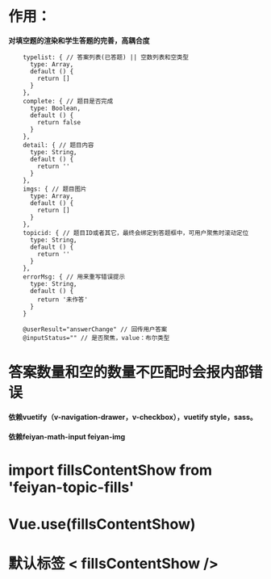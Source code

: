 # 作用：
  **对填空题的渲染和学生答题的完善，高耦合度**
```
    typelist: { // 答案列表(已答题) || 空数列表和空类型
      type: Array,
      default () {
        return []
      }
    },
    complete: { // 题目是否完成
      type: Boolean,
      default () {
        return false
      }
    },
    detail: { // 题目内容
      type: String,
      default () {
        return ''
      }
    },
    imgs: { // 题目图片
      type: Array,
      default () {
        return []
      }
    },
    topicid: { // 题目ID或者其它，最终会绑定到答题框中，可用户聚焦时滚动定位
      type: String,
      default () {
        return ''
      }
    },
    errorMsg: { // 用来重写错误提示
      type: String,
      default () {
        return '未作答'
      }
    }
```
```
    @userResult="answerChange" // 回传用户答案
    @inputStatus="" // 是否聚焦，value：布尔类型
```
# 答案数量和空的数量不匹配时会报内部错误
#### 依赖vuetify（v-navigation-drawer，v-checkbox），vuetify style，sass。
#### 依赖feiyan-math-input feiyan-img
# import fillsContentShow from 'feiyan-topic-fills'
# Vue.use(fillsContentShow)


# 默认标签 < fillsContentShow />
